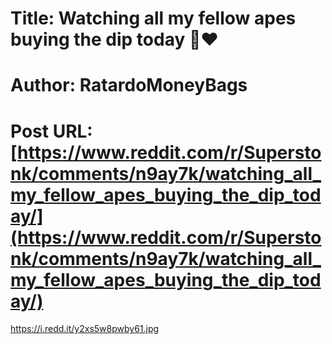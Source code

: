 # Title: Watching all my fellow apes buying the dip today 🥲❤️
# Author: RatardoMoneyBags
# Post URL: [https://www.reddit.com/r/Superstonk/comments/n9ay7k/watching_all_my_fellow_apes_buying_the_dip_today/](https://www.reddit.com/r/Superstonk/comments/n9ay7k/watching_all_my_fellow_apes_buying_the_dip_today/)


https://i.redd.it/y2xs5w8pwby61.jpg